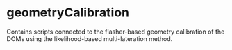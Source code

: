 # geometryCalibration
Contains scripts connected to the flasher-based geometry calibration of the DOMs using the likelihood-based multi-lateration method. 
